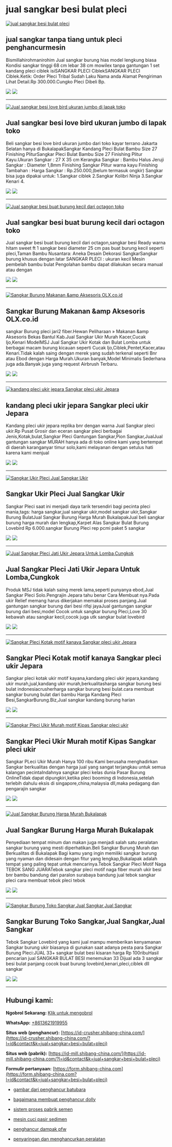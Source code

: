 # jual sangkar besi bulat pleci

<a href="https://swt.shibang-china.com/?l=id&img&k=jual+sangkar+besi+bulat+pleci" target="_blank">![jual sangkar besi bulat pleci](http://static.shibang-china.com/all-800x300/678.jpg)</a>

## jual sangkar tanpa tiang untuk pleci penghancurmesin
Bismillahirohmanirohim Jual sangkar burung hias model lengkung biasa Kondisi sangkar tinggi 68 cm lebar 38 cm mowilex tanpa gantungan 1 set kandang pleci ciblek isiSANGKAR PLECI CiblekSANGKAR PLECI Ciblek.Ketik: Order  Pleci Tribal Sudah Laku Nama anda Alamat Pengiriman Lihat Detail.Rp 300.000.Cungko Pleci Dibeli Bp.


<a href="https://whatsapp.shibangsoft.com/WhatsApp.php" target="_blank" title="WhatsApp">![](http://static.shibang-china.com/icon/whatsapp.png)</a> <a href="https://swt.shibang-china.com/?l=id&icon&k=jual+sangkar+besi+bulat+pleci" target="_blank">![](http://static.shibang-china.com/icon/chat-id.png)</a>

---

<a href="https://swt.shibang-china.com/?l=id&img&k=jual+sangkar+besi+bulat+pleci" target="_blank">![Jual sangkar besi love bird ukuran jumbo di lapak toko](http://static.shibang-china.com/all-800x300/791.jpg)</a>

## Jual sangkar besi love bird ukuran jumbo di lapak toko
Beli sangkar besi love bird ukuran jumbo dari toko kayar terrano Jakarta Selatan hanya di BukalapakSangkar Kandang Pleci Bulat Bambu Size 27 Finishing PliturSangkar Pleci Bulat Bambu Size 27 Finishing Plitur Kayu.Ukuran Sangkar : 27 X 35 cm Kerangka Sangkar : Bambu Halus Jeruji Sangkar : Diameter 1,8mm Finishing Sangkar Plitur warna kayu Finishing Tambahan : Harga Sangkar : Rp.250.000,(belum termasuk ongkir) Sangkar bisa juga dipakai untuk: 1.Sangkar ciblek 2.Sangkar Kolibri Ninja 3.Sangkar Kenari 4.


<a href="https://whatsapp.shibangsoft.com/WhatsApp.php" target="_blank" title="WhatsApp">![](http://static.shibang-china.com/icon/whatsapp.png)</a> <a href="https://swt.shibang-china.com/?l=id&icon&k=jual+sangkar+besi+bulat+pleci" target="_blank">![](http://static.shibang-china.com/icon/chat-id.png)</a>

---

<a href="https://swt.shibang-china.com/?l=id&img&k=jual+sangkar+besi+bulat+pleci" target="_blank">![Jual sangkar besi buat burung kecil dari octagon toko](http://static.shibang-china.com/all-800x300/11.jpg)</a>

## Jual sangkar besi buat burung kecil dari octagon toko
Jual sangkar besi buat burung kecil dari octagon,sangkar besi Ready warna hitam sweet ft 1 sangkar besi diameter 25 cm pas buat burung kecil seperti pleci,Taman Bambu Nusantara: Aneka Desain Dekorasi SangkarSangkar burung khusus dengan latar SANGKAR PLECI : ukuran kecil Mesin pembelah bambu bulat Pengolahan bambu dapat dilakukan secara manual atau dengan


<a href="https://whatsapp.shibangsoft.com/WhatsApp.php" target="_blank" title="WhatsApp">![](http://static.shibang-china.com/icon/whatsapp.png)</a> <a href="https://swt.shibang-china.com/?l=id&icon&k=jual+sangkar+besi+bulat+pleci" target="_blank">![](http://static.shibang-china.com/icon/chat-id.png)</a>

---

<a href="https://swt.shibang-china.com/?l=id&img&k=jual+sangkar+besi+bulat+pleci" target="_blank">![Sangkar Burung Makanan &amp Aksesoris OLX.co.id](http://static.shibang-china.com/all-800x300/1276.jpg)</a>

## Sangkar Burung Makanan &amp Aksesoris OLX.co.id
sangkar Burung pleci jari2 fiber.Hewan Peliharaan » Makanan &amp Aksesoris Bekas Bantul Kab.Jual Sangkar Ukir Murah Kacer,Cucak Ijo,Kenari ModelMSJ Jual Sangkar Ukir Kotak dan Bulat Lomba untuk berbagai macam burung kicauan seperti Cucak Ijo,Ciblek,Pentet,Kacer,atau Kenari.Tidak kalah saing dengan merek yang sudah terkenal seperti Bnr atau Ebod dengan Harga Murah.Ukuran banyak,Model Minimalis Sederhana juga ada.Banyak juga yang request Airbrush Terbaru.


<a href="https://whatsapp.shibangsoft.com/WhatsApp.php" target="_blank" title="WhatsApp">![](http://static.shibang-china.com/icon/whatsapp.png)</a> <a href="https://swt.shibang-china.com/?l=id&icon&k=jual+sangkar+besi+bulat+pleci" target="_blank">![](http://static.shibang-china.com/icon/chat-id.png)</a>

---

<a href="https://swt.shibang-china.com/?l=id&img&k=jual+sangkar+besi+bulat+pleci" target="_blank">![kandang pleci ukir jepara Sangkar pleci ukir Jepara](http://static.shibang-china.com/all-800x300/941.jpg)</a>

## kandang pleci ukir jepara Sangkar pleci ukir Jepara
Kandang pleci ukir jepara replika bnr dengan warna Jual Sangkar pleci ukir.Rp Pusat Grosir dan eceran sangkar pleci berbagai Jenis,Kotak,bulat,Sangkar Pleci Gantungan Sangkar,Pion Sangkar,JualJual gantungan sangkar MURAH hanya ada di toko online kami yang bertempat di daerah karanganyar timur solo,kami melayanan dengan setulus hati karena kami menjual


<a href="https://whatsapp.shibangsoft.com/WhatsApp.php" target="_blank" title="WhatsApp">![](http://static.shibang-china.com/icon/whatsapp.png)</a> <a href="https://swt.shibang-china.com/?l=id&icon&k=jual+sangkar+besi+bulat+pleci" target="_blank">![](http://static.shibang-china.com/icon/chat-id.png)</a>

---

<a href="https://swt.shibang-china.com/?l=id&img&k=jual+sangkar+besi+bulat+pleci" target="_blank">![Sangkar Ukir Pleci Jual Sangkar Ukir](http://static.shibang-china.com/all-800x300/203.jpg)</a>

## Sangkar Ukir Pleci Jual Sangkar Ukir
Sangkar Pleci saat ini menjadi daya tarik tersendiri bagi pecinta pleci mania,tags: harga sangkar,jual sangkar ukir,model sangkar ukir,Sangkar Burung BulatJual Sangkar Burung Harga Murah BukalapakJual beli sangkar burung harga murah dan lengkap,Karpet Alas Sangkar Bulat Burung Lovebird Rp 6.000.sangkar Burung Pleci rep pcmi paket 5 sangkar


<a href="https://whatsapp.shibangsoft.com/WhatsApp.php" target="_blank" title="WhatsApp">![](http://static.shibang-china.com/icon/whatsapp.png)</a> <a href="https://swt.shibang-china.com/?l=id&icon&k=jual+sangkar+besi+bulat+pleci" target="_blank">![](http://static.shibang-china.com/icon/chat-id.png)</a>

---

<a href="https://swt.shibang-china.com/?l=id&img&k=jual+sangkar+besi+bulat+pleci" target="_blank">![Jual Sangkar Pleci Jati Ukir Jepara Untuk Lomba,Cungkok](http://static.shibang-china.com/all-800x300/167.jpg)</a>

## Jual Sangkar Pleci Jati Ukir Jepara Untuk Lomba,Cungkok
Produk MSJ tidak kalah saing merek lama,seperti punyanya ebod,Jual Sangkar Pleci Solo.Pengrajin Jepara tahu benar Cara Membuat nya.Pada ukir Relief memang harus dikerjakan memakai proses panjang.Jual gantungan sangkar burung dari besi rifqi jayaJual gantungan sangkar burung dari besi,model Cocok untuk sangkar burung Pleci,Love 30 kebawah atau sangkar kecil,cocok juga utk sangkar bulat lovebird


<a href="https://whatsapp.shibangsoft.com/WhatsApp.php" target="_blank" title="WhatsApp">![](http://static.shibang-china.com/icon/whatsapp.png)</a> <a href="https://swt.shibang-china.com/?l=id&icon&k=jual+sangkar+besi+bulat+pleci" target="_blank">![](http://static.shibang-china.com/icon/chat-id.png)</a>

---

<a href="https://swt.shibang-china.com/?l=id&img&k=jual+sangkar+besi+bulat+pleci" target="_blank">![Sangkar Pleci Kotak motif kanaya Sangkar pleci ukir Jepara](http://static.shibang-china.com/all-800x300/960.jpg)</a>

## Sangkar Pleci Kotak motif kanaya Sangkar pleci ukir Jepara
Sangkar pleci kotak ukir motif kayana,kandang pleci ukir jepara,kandang ukir murah,jual,kandang ukir murah,berkualitasharga sangkar burung besi bulat indonesiacrusherharga sangkar burung besi bulat.cara membuat sangkar burung bulat dari bambu Harga Kandang Pleci Besi,SangkarBurung.Biz,Jual sangkar kandang burung harian


<a href="https://whatsapp.shibangsoft.com/WhatsApp.php" target="_blank" title="WhatsApp">![](http://static.shibang-china.com/icon/whatsapp.png)</a> <a href="https://swt.shibang-china.com/?l=id&icon&k=jual+sangkar+besi+bulat+pleci" target="_blank">![](http://static.shibang-china.com/icon/chat-id.png)</a>

---

<a href="https://swt.shibang-china.com/?l=id&img&k=jual+sangkar+besi+bulat+pleci" target="_blank">![Sangkar Pleci Ukir Murah motif Kipas Sangkar pleci ukir](http://static.shibang-china.com/all-800x300/1055.jpg)</a>

## Sangkar Pleci Ukir Murah motif Kipas Sangkar pleci ukir
Sangkar PLeci Ukir Murah Hanya 100 ribu Kami berusaha menghadirkan Sangkar berkualitas dengan harga jual yang sangat terjangkau untuk semua kalangan pecintaIndahnya sangkar pleci kelas dunia Pasar Burung OnlineTidak dapat dipungkiri,ketika pleci booming di Indonesia,setelah terlebih dahulu eksis di singapore,china,malaysia dll,maka pedagang dan pengarajin sangkar


<a href="https://whatsapp.shibangsoft.com/WhatsApp.php" target="_blank" title="WhatsApp">![](http://static.shibang-china.com/icon/whatsapp.png)</a> <a href="https://swt.shibang-china.com/?l=id&icon&k=jual+sangkar+besi+bulat+pleci" target="_blank">![](http://static.shibang-china.com/icon/chat-id.png)</a>

---

<a href="https://swt.shibang-china.com/?l=id&img&k=jual+sangkar+besi+bulat+pleci" target="_blank">![Jual Sangkar Burung Harga Murah Bukalapak](http://static.shibang-china.com/all-800x300/583.jpg)</a>

## Jual Sangkar Burung Harga Murah Bukalapak
Penyediaan tempat minum dan makan juga menjadi salah satu peralatan sangkar burung yang mesti diperhatikan.Beli Sangkar Burung Murah dan Berkualitas di Bukalapak Bagi kamu yang ingin memiliki sangkar burung yang nyaman dan didesain dengan fitur yang lengkap,Bukalapak adalah tempat yang paling tepat untuk mencarinya.Tebok Sangkar Pleci Motif Naga TEBOK SANG JUARATebok sangkar pleci motif naga fiber murah ukir besi bnr bambu bandung dari paralon surabaya bandung jual tebok sangkar pleci cara membuat tebok pleci tebok


<a href="https://whatsapp.shibangsoft.com/WhatsApp.php" target="_blank" title="WhatsApp">![](http://static.shibang-china.com/icon/whatsapp.png)</a> <a href="https://swt.shibang-china.com/?l=id&icon&k=jual+sangkar+besi+bulat+pleci" target="_blank">![](http://static.shibang-china.com/icon/chat-id.png)</a>

---

<a href="https://swt.shibang-china.com/?l=id&img&k=jual+sangkar+besi+bulat+pleci" target="_blank">![Sangkar Burung Toko Sangkar,Jual Sangkar,Jual Sangkar](http://static.shibang-china.com/all-800x300/1521.jpg)</a>

## Sangkar Burung Toko Sangkar,Jual Sangkar,Jual Sangkar
Tebok Sangkar Lovebird yang kami jual mampu memberikan kenyamanan Sangkar burung ukir biasanya di gunakan saat adanya pesta para Sangkar Burung Pleci:JUAL 33+ sangkar bulat besi kisaran harga Rp 100ribuHasil pencarian jual SANGKAR BULAT BESI menemukan 33 Dijual ada 3 sangkar besi bulat panjang cocok buat burung lovebird,kenari,pleci,ciblek dll sangkar


<a href="https://whatsapp.shibangsoft.com/WhatsApp.php" target="_blank" title="WhatsApp">![](http://static.shibang-china.com/icon/whatsapp.png)</a> <a href="https://swt.shibang-china.com/?l=id&icon&k=jual+sangkar+besi+bulat+pleci" target="_blank">![](http://static.shibang-china.com/icon/chat-id.png)</a>

---
## Hubungi kami:

**Ngobrol Sekarang:** [Klik untuk mengobrol](https://swt.shibang-china.com?l=id&contact&k=jual+sangkar+besi+bulat+pleci)

**WhatsApp:**  [+8613621919955](https://whatsapp.shibangsoft.com/WhatsApp.php)

**Situs web (penghancur):** [https://id-crusher.shibang-china.com/](https://id-crusher.shibang-china.com/?l=id&contact&k=jual+sangkar+besi+bulat+pleci)

**Situs web (pabrik):** [https://id-mill.shibang-china.com/](https://id-mill.shibang-china.com/?l=id&contact&k=jual+sangkar+besi+bulat+pleci)

**Formulir pertanyaan:** [https://form.shibang-china.com](https://form.shibang-china.com?l=id&contact&k=jual+sangkar+besi+bulat+pleci)

* [gambar dari penghancur batubara](../47/gambar%20dari%20penghancur%20batubara.md)

* [bagaimana membuat penghancur dolly](../45/bagaimana%20membuat%20penghancur%20dolly.md)

* [sistem proses pabrik semen](../44/sistem%20proses%20pabrik%20semen.md)

* [mesin cuci pasir sedimen](../43/mesin%20cuci%20pasir%20sedimen.md)

* [penghancur dampak pfw](../45/penghancur%20dampak%20pfw.md)

* [penyaringan dan menghancurkan peralatan](../47/penyaringan%20dan%20menghancurkan%20peralatan.md)